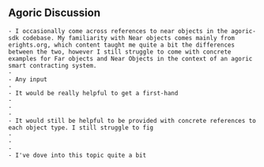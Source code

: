 ## Agoric Discussion
	- I occasionally come across references to near objects in the agoric-sdk codebase. My familiarity with Near objects comes mainly from erights.org, which content taught me quite a bit the differences between the two, however I still struggle to come with concrete examples for Far objects and Near Objects in the context of an agoric smart contracting system.
	-
	- Any input
	-
	- It would be really helpful to get a first-hand
	-
	-
	-
	- It would still be helpful to be provided with concrete references to each object type. I still struggle to fig
	-
	-
	-
	- I've dove into this topic quite a bit